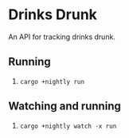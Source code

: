 # Drinks Drunk

An API for tracking drinks drunk.

## Running

1. `cargo +nightly run`

## Watching and running

1. `cargo +nightly watch -x run`
